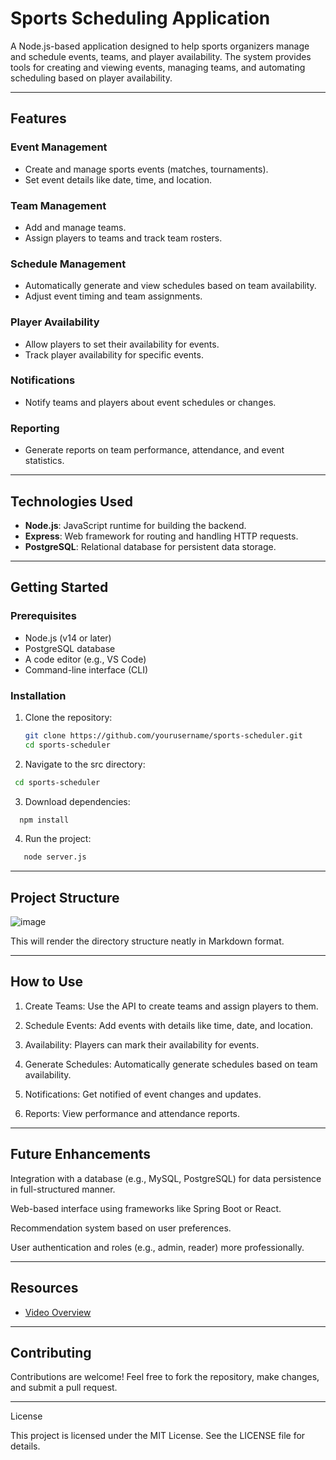 # Sports Scheduling Application

A Node.js-based application designed to help sports organizers manage and schedule events, teams, and player availability. The system provides tools for creating and viewing events, managing teams, and automating scheduling based on player availability.

---

## Features

### Event Management
- Create and manage sports events (matches, tournaments).
- Set event details like date, time, and location.

### Team Management
- Add and manage teams.
- Assign players to teams and track team rosters.

### Schedule Management
- Automatically generate and view schedules based on team availability.
- Adjust event timing and team assignments.

### Player Availability
- Allow players to set their availability for events.
- Track player availability for specific events.

### Notifications
- Notify teams and players about event schedules or changes.

### Reporting
- Generate reports on team performance, attendance, and event statistics.

---

## Technologies Used

- **Node.js**: JavaScript runtime for building the backend.
- **Express**: Web framework for routing and handling HTTP requests.
- **PostgreSQL**: Relational database for persistent data storage. 

---

## Getting Started

### Prerequisites

- Node.js (v14 or later)
- PostgreSQL database
- A code editor (e.g., VS Code)
- Command-line interface (CLI)

### Installation

1. Clone the repository:
   ```bash
   git clone https://github.com/yourusername/sports-scheduler.git
   cd sports-scheduler
    ```
   
2. Navigate to the src directory:
 ```bash
  cd sports-scheduler
```

3. Download dependencies:
 ```bash
   npm install
```

4. Run the project:
 ```bash
    node server.js
```



---

## Project Structure



![image](https://github.com/user-attachments/assets/ae93a92a-2f39-4a5b-8447-4dd8db579520)




This will render the directory structure neatly in Markdown format.


---

## How to Use

1. Create Teams: Use the API to create teams and assign players to them.


2. Schedule Events: Add events with details like time, date, and location.


3. Availability: Players can mark their availability for events.


4. Generate Schedules: Automatically generate schedules based on team availability.


5. Notifications: Get notified of event changes and updates.


6. Reports: View performance and attendance reports.




---

## Future Enhancements

Integration with a database (e.g., MySQL, PostgreSQL) for data persistence in full-structured manner.

Web-based interface using frameworks like Spring Boot or React.

Recommendation system based on user preferences.

User authentication and roles (e.g., admin, reader) more professionally.



---


## Resources

- [Video Overview](https://www.youtube.com/watch?v=KPU31q4CShA)


---

## Contributing

Contributions are welcome! Feel free to fork the repository, make changes, and submit a pull request.


---

License

This project is licensed under the MIT License. See the LICENSE file for details.


